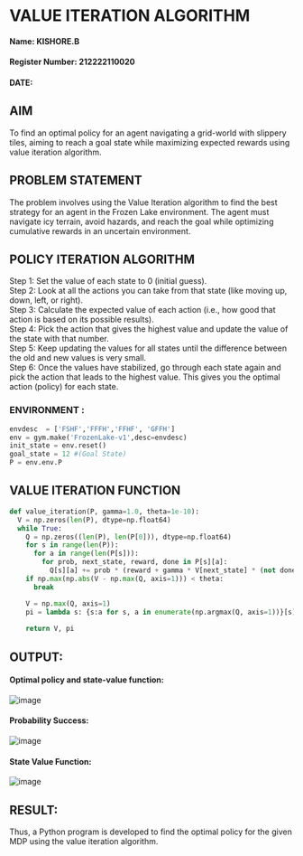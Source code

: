 # VALUE ITERATION ALGORITHM
#### Name: KISHORE.B
#### Register Number: 212222110020
#### DATE:
## AIM
To find an optimal policy for an agent navigating a grid-world with slippery tiles, aiming to reach a goal state while maximizing expected rewards using value iteration algorithm.

## PROBLEM STATEMENT
The problem involves using the Value Iteration algorithm to find the best strategy for an agent in the Frozen Lake environment. The agent must navigate icy terrain, avoid hazards, and reach the goal while optimizing cumulative rewards in an uncertain environment.
## POLICY ITERATION ALGORITHM
Step 1:
Set the value of each state to 0 (initial guess).<br>
Step 2:
Look at all the actions you can take from that state (like moving up, down, left, or right).<br>
Step 3:
Calculate the expected value of each action (i.e., how good that action is based on its possible results).<br>
Step 4:
Pick the action that gives the highest value and update the value of the state with that number.<br>
Step 5:
Keep updating the values for all states until the difference between the old and new values is very small.<br>
Step 6:
Once the values have stabilized, go through each state again and pick the action that leads to the highest value. This gives you the optimal action (policy) for each state.<br>
### ENVIRONMENT : 
```python
envdesc  = ['FSHF','FFFH','FFHF', 'GFFH']
env = gym.make('FrozenLake-v1',desc=envdesc)
init_state = env.reset()
goal_state = 12 #(Goal State)
P = env.env.P
```

## VALUE ITERATION FUNCTION
```python
def value_iteration(P, gamma=1.0, theta=1e-10):
  V = np.zeros(len(P), dtype=np.float64)
  while True:
    Q = np.zeros((len(P), len(P[0])), dtype=np.float64)
    for s in range(len(P)):
      for a in range(len(P[s])):
        for prob, next_state, reward, done in P[s][a]:
          Q[s][a] += prob * (reward + gamma * V[next_state] * (not done))
    if np.max(np.abs(V - np.max(Q, axis=1))) < theta:
      break

    V = np.max(Q, axis=1)
    pi = lambda s: {s:a for s, a in enumerate(np.argmax(Q, axis=1))}[s]
    
    return V, pi
```
## OUTPUT:
#### Optimal policy and state-value function:
![image](https://github.com/user-attachments/assets/a5ee048b-c831-4472-8fb7-8331777e7303)
#### Probability Success:
![image](https://github.com/user-attachments/assets/75787c42-cc5b-49ce-8bf7-712fb8cd03d8)
#### State Value Function:
![image](https://github.com/user-attachments/assets/83634541-0dff-481b-9f64-c3a4ffb438d7)


## RESULT:
Thus, a Python program is developed to find the optimal policy for the given MDP using the value iteration algorithm.
